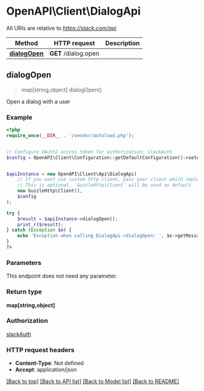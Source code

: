 # OpenAPI\Client\DialogApi

All URIs are relative to *https://slack.com/api*

Method | HTTP request | Description
------------- | ------------- | -------------
[**dialogOpen**](DialogApi.md#dialogOpen) | **GET** /dialog.open | 



## dialogOpen

> map[string,object] dialogOpen()



Open a dialog with a user

### Example

```php
<?php
require_once(__DIR__ . '/vendor/autoload.php');


// Configure OAuth2 access token for authorization: slackAuth
$config = OpenAPI\Client\Configuration::getDefaultConfiguration()->setAccessToken('YOUR_ACCESS_TOKEN');


$apiInstance = new OpenAPI\Client\Api\DialogApi(
    // If you want use custom http client, pass your client which implements `GuzzleHttp\ClientInterface`.
    // This is optional, `GuzzleHttp\Client` will be used as default.
    new GuzzleHttp\Client(),
    $config
);

try {
    $result = $apiInstance->dialogOpen();
    print_r($result);
} catch (Exception $e) {
    echo 'Exception when calling DialogApi->dialogOpen: ', $e->getMessage(), PHP_EOL;
}
?>
```

### Parameters

This endpoint does not need any parameter.

### Return type

**map[string,object]**

### Authorization

[slackAuth](../../README.md#slackAuth)

### HTTP request headers

- **Content-Type**: Not defined
- **Accept**: application/json

[[Back to top]](#) [[Back to API list]](../../README.md#documentation-for-api-endpoints)
[[Back to Model list]](../../README.md#documentation-for-models)
[[Back to README]](../../README.md)

